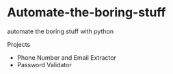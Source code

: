 # Automate-the-boring-stuff
automate the boring stuff with python

Projects
* Phone Number and Email Extractor
* Password Validator
